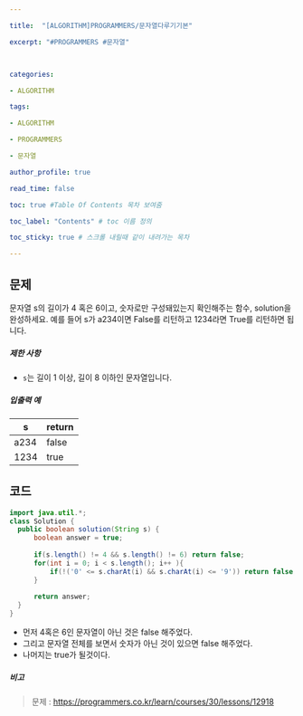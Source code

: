 ```yaml
---

title:  "[ALGORITHM]PROGRAMMERS/문자열다루기기본"

excerpt: "#PROGRAMMERS #문자열"



categories:

- ALGORITHM

tags:

- ALGORITHM

- PROGRAMMERS

- 문자열

author_profile: true

read_time: false 

toc: true #Table Of Contents 목차 보여줌

toc_label: "Contents" # toc 이름 정의

toc_sticky: true # 스크롤 내릴때 같이 내려가는 목차

---
```




## 문제

문자열 s의 길이가 4 혹은 6이고, 숫자로만 구성돼있는지 확인해주는 함수, solution을 완성하세요. 예를 들어 s가 a234이면 False를 리턴하고 1234라면 True를 리턴하면 됩니다.

##### 제한 사항

- `s`는 길이 1 이상, 길이 8 이하인 문자열입니다.

##### 입출력 예

| s    | return |
| ---- | ------ |
| a234 | false  |
| 1234 | true   |

## 코드

```java
import java.util.*;
class Solution {
  public boolean solution(String s) {
      boolean answer = true;
      
      if(s.length() != 4 && s.length() != 6) return false;
      for(int i = 0; i < s.length(); i++ ){
          if(!('0' <= s.charAt(i) && s.charAt(i) <= '9')) return false;
      }
      
      return answer;
  }
}
```

- 먼저 4혹은 6인 문자열이 아닌 것은 false 해주었다.
- 그리고 문자열 전체를 보면서 숫자가 아닌 것이 있으면 false 해주었다.
- 나머지는 true가 될것이다.

##### 비고

> 문제 : https://programmers.co.kr/learn/courses/30/lessons/12918
>
